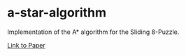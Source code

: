 # a-star-algorithm
Implementation of the A* algorithm for the Sliding 8-Puzzle. 

[Link to Paper](https://github.com/ilnavani/a-star-algorithm/blob/main/CSC370_HW1.pdf)
